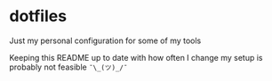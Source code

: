 # dotfiles

Just my personal configuration for some of my tools

Keeping this README up to date with how often I change my setup is probably not feasible `¯\_(ツ)_/¯`
